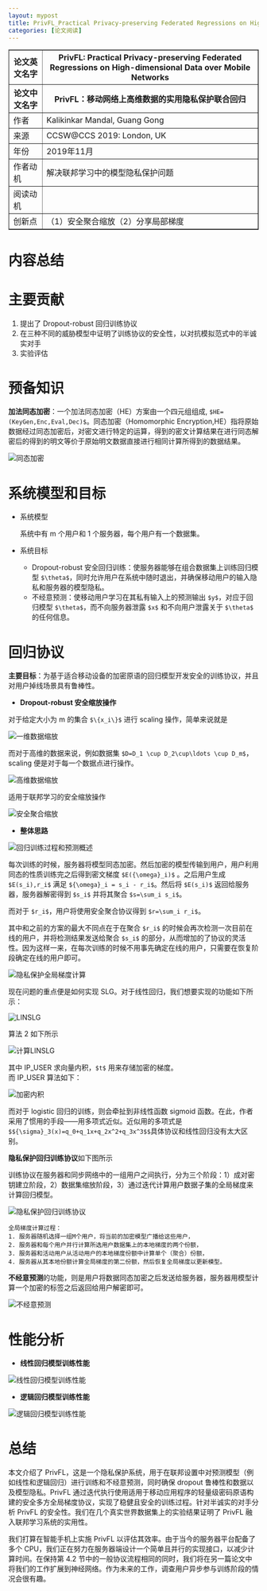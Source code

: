 ```yaml
---
layout: mypost
title: PrivFL_Practical Privacy-preserving Federated Regressions on High-dimensional Data over Mobile Networks
categories: [论文阅读]
---
```


<table border="1">
    <tr>
        <th>论文英文名字</th>
        <th>PrivFL: Practical Privacy-preserving Federated Regressions on High-dimensional Data over Mobile Networks</th>
    </tr>
    <tr>
        <th>论文中文名字</th>
        <th>PrivFL：移动网络上高维数据的实用隐私保护联合回归</th>
    </tr>
    <tr>
        <td>作者</td>
        <td>Kalikinkar Mandal, Guang Gong</td>
    </tr>
    <tr>
        <td>来源</td>
        <td>CCSW@CCS 2019: London, UK</td>
    </tr>
    <tr>
        <td>年份</td>
        <td>2019年11月</td>
    </tr>
    <tr>
        <td>作者动机</td>
        <td>解决联邦学习中的模型隐私保护问题</td>
    </tr>
    <tr>
        <td>阅读动机</td>
        <td></td>
    </tr>
    <tr>
        <td>创新点</td>
        <td>（1）安全聚合缩放（2）分享局部梯度</td>
    </tr>
</table>

# 内容总结

# 主要贡献

1. 提出了 Dropout-robust 回归训练协议
2. 在三种不同的威胁模型中证明了训练协议的安全性，以对抗模拟范式中的半诚实对手
3. 实验评估

# 预备知识

**加法同态加密**：一个加法同态加密（HE）方案由一个四元组组成, `$HE=(KeyGen,Enc,Eval,Dec)$`。同态加密（Homomorphic Encryption,HE）指将原始数据经过同态加密后，对密文进行特定的运算，得到的密文计算结果在进行同态解密后的得到的明文等价于原始明文数据直接进行相同计算所得到的数据结果。

![同态加密](HE.png)

# 系统模型和目标

+ 系统模型

  系统中有 m 个用户和 1 个服务器，每个用户有一个数据集。

+ 系统目标
  + Dropout-robust 安全回归训练：使服务器能够在组合数据集上训练回归模型 `$\theta$`，同时允许用户在系统中随时退出，并确保移动用户的输入隐私和服务器的模型隐私。
  + 不经意预测：使移动用户学习在其私有输入上的预测输出 `$y$`，对应于回归模型 `$\theta$`，而不向服务器泄露 `$x$` 和不向用户泄露关于 `$\theta$` 的任何信息。

# 回归协议

**主要目标**：为基于适合移动设备的加密原语的回归模型开发安全的训练协议，并且对用户掉线场景具有鲁棒性。

+ **Dropout-robust 安全缩放操作**

对于给定大小为 m 的集合 `$\{x_i\}$` 进行 scaling 操作，简单来说就是

![一维数据缩放](一维数据缩放.png)

而对于高维的数据来说，例如数据集 `$D=D_1 \cup D_2\cup\ldots \cup D_m$`，scaling 便是对于每一个数据点进行操作。

![高维数据缩放](高维数据缩放.png)

适用于联邦学习的安全缩放操作

![安全聚合缩放](安全聚合缩放.png)

+ **整体思路**

![回归训练过程和预测概述](回归训练过程和预测概述.png)

每次训练的时候，服务器将模型同态加密。然后加密的模型传输到用户，用户利用同态的性质训练完之后得到密文梯度 `$E({\omega}_i)$` 。之后用户生成  `$E(s_i),r_i$` 满足  `${\omega}_i = s_i - r_i$`。然后将 `$E(s_i)$` 返回给服务器，服务器解密得到 `$s_i$` 并将其聚合 `$s=\sum_i s_i$`。

而对于 `$r_i$`，用户将使用安全聚合协议得到 `$r=\sum_i r_i$`。

其中和之前的方案的最大不同点在于在聚合 `$r_i$` 的时候会再次检测一次目前在线的用户，并将检测结果发送给聚合 `$s_i$` 的部分，从而增加的了协议的灵活性。因为这样一来，在每次训练的时候不用事先确定在线的用户，只需要在恢复阶段确定在线的用户即可。

![隐私保护全局梯度计算](隐私保护全局梯度计算.png)

现在问题的重点便是如何实现 SLG。对于线性回归，我们想要实现的功能如下所示：

![LINSLG](LINSLG.png)

算法 2 如下所示

![计算LINSLG](计算LINSLG.png)

其中 IP_USER 求向量内积，`$t$` 用来存储加密的梯度。  
而 IP_USER 算法如下：

![加密内积](加密内积.png)

而对于 logistic 回归的训练，则会牵扯到非线性函数 sigmoid 函数。在此，作者采用了惯用的手段——用多项式近似。近似用的多项式是`$${\sigma}_3(x)=q_0+q_1x+q_2x^2+q_3x^3$$`具体协议和线性回归没有太大区别。

**隐私保护回归训练协议**如下图所示

训练协议在服务器和同步网络中的一组用户之间执行，分为三个阶段：1）成对密钥建立阶段，2）数据集缩放阶段，3）通过迭代计算用户数据子集的全局梯度来计算回归模型。 

![隐私保护回归训练协议](隐私保护回归训练协议.png)

    全局梯度计算过程：  
    1. 服务器随机选择一组M个用户，将当前的加密模型广播给这些用户，
    2. 服务器和每个用户并行计算所选用户数据集上的本地梯度的两个份额，
    3. 服务器和活动用户从活动用户的本地梯度份额中计算单个（聚合）份额，
    4. 服务器从其本地份额计算全局梯度的第二份额，然后恢复全局梯度以更新模型。

**不经意预测**的功能，则是用户将数据同态加密之后发送给服务器，服务器用模型计算一个加密的标签之后返回给用户解密即可。

![不经意预测](不经意预测.png)

# 性能分析

+ **线性回归模型训练性能**

![线性回归模型训练性能](线性回归模型训练性能.png)

+ **逻辑回归模型训练性能**

![逻辑回归模型训练性能](逻辑回归模型训练性能.png)

# 总结

本文介绍了 PrivFL，这是一个隐私保护系统，用于在联邦设置中对预测模型（例如线性和逻辑回归）进行训练和不经意预测，同时确保 dropout 鲁棒性和数据以及模型隐私。PrivFL 通过迭代执行使用适用于移动应用程序的轻量级密码原语构建的安全多方全局梯度协议，实现了稳健且安全的训练过程。针对半诚实的对手分析 PrivFL 的安全性。我们在几个真实世界数据集上的实验结果证明了 PrivFL 融入联邦学习系统的实用性。

我们打算在智能手机上实施 PrivFL 以评估其效率。由于当今的服务器平台配备了多个 CPU，我们正在努力在服务器端设计一个简单且并行的实现接口，以减少计算时间。在保持第 4.2 节中的一般协议流程相同的同时，我们将在另一篇论文中将我们的工作扩展到神经网络。作为未来的工作，调查用户异步参与训练阶段的情况会很有趣。